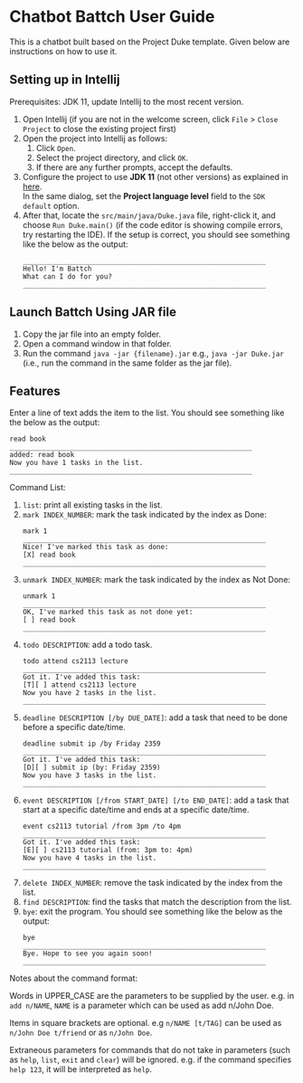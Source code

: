 # Chatbot Battch User Guide

This is a chatbot built based on the Project Duke template. Given below are instructions on how to use it.

## Setting up in Intellij

Prerequisites: JDK 11, update Intellij to the most recent version.

1. Open Intellij (if you are not in the welcome screen, click `File` > `Close Project` to close the existing project first)
1. Open the project into Intellij as follows:
    1. Click `Open`.
    1. Select the project directory, and click `OK`.
    1. If there are any further prompts, accept the defaults.
1. Configure the project to use **JDK 11** (not other versions) as explained in [here](https://www.jetbrains.com/help/idea/sdk.html#set-up-jdk).<br>
   In the same dialog, set the **Project language level** field to the `SDK default` option.
3. After that, locate the `src/main/java/Duke.java` file, right-click it, and choose `Run Duke.main()` (if the code editor is showing compile errors, try restarting the IDE). If the setup is correct, you should see something like the below as the output:
   ```
   ____________________________________________________________
   Hello! I'm Battch
   What can I do for you?
   ____________________________________________________________
   ```

## Launch Battch Using JAR file

1. Copy the jar file into an empty folder.
2. Open a command window in that folder.
3. Run the command `java -jar {filename}.jar` e.g., `java -jar Duke.jar` (i.e., run the command in the same folder as the jar file).

## Features

Enter a line of text adds the item to the list. You should see something like the below as the output:
```
read book
____________________________________________________________
added: read book
Now you have 1 tasks in the list.
____________________________________________________________
```

Command List:
1. `list`: print all existing tasks in the list.
2. `mark INDEX_NUMBER`: mark the task indicated by the index as Done:
   ```
   mark 1
   ____________________________________________________________
   Nice! I've marked this task as done:
   [X] read book
   ____________________________________________________________
   ```
3. `unmark INDEX_NUMBER`: mark the task indicated by the index as Not Done:
   ```
   unmark 1
   ____________________________________________________________
   OK, I've marked this task as not done yet:
   [ ] read book
   ____________________________________________________________
   ```
4. `todo DESCRIPTION`: add a todo task.
   ```
   todo attend cs2113 lecture
   ____________________________________________________________
   Got it. I've added this task:
   [T][ ] attend cs2113 lecture
   Now you have 2 tasks in the list.
   ____________________________________________________________
   ```
5. `deadline DESCRIPTION [/by DUE_DATE]`: add a task that need to be done before a specific date/time.
   ```
   deadline submit ip /by Friday 2359
   ____________________________________________________________
   Got it. I've added this task:
   [D][ ] submit ip (by: Friday 2359)
   Now you have 3 tasks in the list.
   ____________________________________________________________
   ```
6. `event DESCRIPTION [/from START_DATE] [/to END_DATE]`: add a task that start at a specific date/time and ends at a specific date/time.
   ```
   event cs2113 tutorial /from 3pm /to 4pm
   ____________________________________________________________
   Got it. I've added this task:
   [E][ ] cs2113 tutorial (from: 3pm to: 4pm)
   Now you have 4 tasks in the list.
   ____________________________________________________________
   ```
7. `delete INDEX_NUMBER`: remove the task indicated by the index from the list.
8. `find DESCRIPTION`: find the tasks that match the description from the list.
9. `bye`: exit the program. You should see something like the below as the output:
   ```
   bye
   ____________________________________________________________
   Bye. Hope to see you again soon!
   ____________________________________________________________
   ```

Notes about the command format:

Words in UPPER_CASE are the parameters to be supplied by the user.
e.g. in `add n/NAME`, `NAME` is a parameter which can be used as add n/John Doe.

Items in square brackets are optional.
e.g `n/NAME [t/TAG]` can be used as `n/John Doe t/friend` or as `n/John Doe`.

Extraneous parameters for commands that do not take in parameters (such as `help`, `list`, `exit` and `clear`) will be ignored.
e.g. if the command specifies `help 123`, it will be interpreted as `help`.

